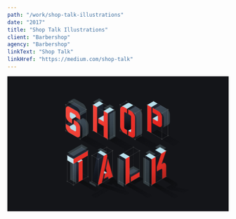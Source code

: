 ```yaml
---
path: "/work/shop-talk-illustrations"
date: "2017"
title: "Shop Talk Illustrations"
client: "Barbershop"
agency: "Barbershop"
linkText: "Shop Talk"
linkHref: "https://medium.com/shop-talk"
---
```



![1](testimage.png "Hello")